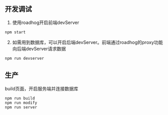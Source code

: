 ## 开发调试
1. 使用roadhog开启前端devServer
```
npm start
```
2. 如需用到数据库，可以开启后端devServer。前端通过roadhog的proxy功能向后端devServer请求数据
```
npm run devserver
```

## 生产
build页面，开启服务端并连接数据库
```
npm run build
npm run modify
npm run server
```
